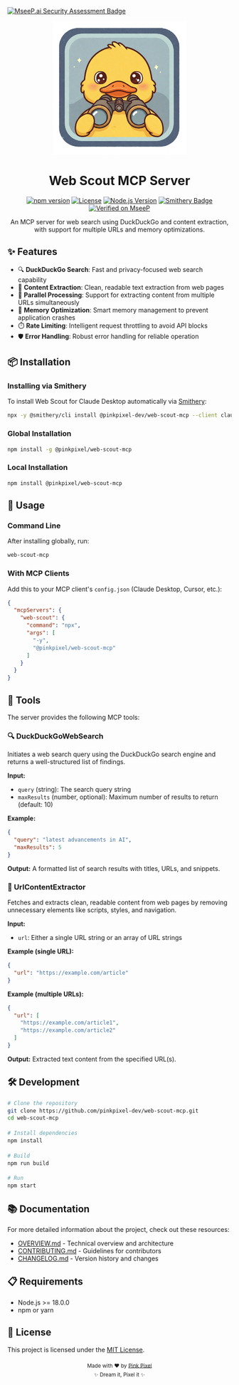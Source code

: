 [![MseeP.ai Security Assessment Badge](https://mseep.net/pr/pinkpixel-dev-web-scout-mcp-badge.png)](https://mseep.ai/app/pinkpixel-dev-web-scout-mcp)

<p align="center">
  <img src="assets/logo.png" alt="Web Scout MCP Logo" width="300"/>
</p>

<h1 align="center">Web Scout MCP Server</h1>
<p align="center">
  <a href="https://www.npmjs.com/package/@pinkpixel/web-scout-mcp"><img src="https://img.shields.io/npm/v/@pinkpixel/web-scout-mcp.svg" alt="npm version"></a>
  <a href="https://github.com/pinkpixel-dev/web-scout-mcp/blob/main/LICENSE"><img src="https://img.shields.io/badge/license-MIT-blue.svg" alt="License"></a>
  <a href="https://nodejs.org/en/"><img src="https://img.shields.io/badge/node-%3E%3D18.0.0-brightgreen.svg" alt="Node.js Version"></a>
  <a href="https://smithery.ai/badge/@pinkpixel-dev/web-scout-mcp"><img alt="Smithery Badge" src="https://smithery.ai/badge/@pinkpixel-dev/web-scout-mcp"></a>
  <a href="https://mseep.ai/app/f19a6453-c635-4bc8-b26a-3e9e36428a98"><img src="https://mseep.ai/badge.svg" alt="Verified on MseeP"></a>
</p>

<p align="center">
  An MCP server for web search using DuckDuckGo and content extraction, with support for multiple URLs and memory optimizations.
</p>

## ✨ Features

- 🔍 **DuckDuckGo Search**: Fast and privacy-focused web search capability
- 📄 **Content Extraction**: Clean, readable text extraction from web pages
- 🚀 **Parallel Processing**: Support for extracting content from multiple URLs simultaneously
- 💾 **Memory Optimization**: Smart memory management to prevent application crashes
- ⏱️ **Rate Limiting**: Intelligent request throttling to avoid API blocks
- 🛡️ **Error Handling**: Robust error handling for reliable operation

## 📦 Installation

### Installing via Smithery

To install Web Scout for Claude Desktop automatically via [Smithery](https://smithery.ai/server/@pinkpixel-dev/web-scout-mcp):

```bash
npx -y @smithery/cli install @pinkpixel-dev/web-scout-mcp --client claude
```

### Global Installation

```bash
npm install -g @pinkpixel/web-scout-mcp
```

### Local Installation

```bash
npm install @pinkpixel/web-scout-mcp
```

## 🚀 Usage

### Command Line

After installing globally, run:

```bash
web-scout-mcp
```

### With MCP Clients

Add this to your MCP client's `config.json` (Claude Desktop, Cursor, etc.):

```json
{
  "mcpServers": {
    "web-scout": {
      "command": "npx",
      "args": [
        "-y",
        "@pinkpixel/web-scout-mcp"
      ]
    }
  }
}
```

## 🧰 Tools

The server provides the following MCP tools:

### 🔍 DuckDuckGoWebSearch

Initiates a web search query using the DuckDuckGo search engine and returns a well-structured list of findings.

**Input:**
- `query` (string): The search query string
- `maxResults` (number, optional): Maximum number of results to return (default: 10)

**Example:**
```json
{
  "query": "latest advancements in AI",
  "maxResults": 5
}
```

**Output:**
A formatted list of search results with titles, URLs, and snippets.

### 📄 UrlContentExtractor

Fetches and extracts clean, readable content from web pages by removing unnecessary elements like scripts, styles, and navigation.

**Input:**
- `url`: Either a single URL string or an array of URL strings

**Example (single URL):**
```json
{
  "url": "https://example.com/article"
}
```

**Example (multiple URLs):**
```json
{
  "url": [
    "https://example.com/article1",
    "https://example.com/article2"
  ]
}
```

**Output:**
Extracted text content from the specified URL(s).

## 🛠️ Development

```bash
# Clone the repository
git clone https://github.com/pinkpixel-dev/web-scout-mcp.git
cd web-scout-mcp

# Install dependencies
npm install

# Build
npm run build

# Run
npm start
```

## 📚 Documentation

For more detailed information about the project, check out these resources:

- [OVERVIEW.md](OVERVIEW.md) - Technical overview and architecture
- [CONTRIBUTING.md](CONTRIBUTING.md) - Guidelines for contributors
- [CHANGELOG.md](CHANGELOG.md) - Version history and changes

## 📋 Requirements

- Node.js >= 18.0.0
- npm or yarn

## 📄 License

This project is licensed under the [MIT License](LICENSE).

<p align="center">
  <sub>Made with ❤️ by <a href="https://pinkpixel.dev">Pink Pixel</a></sub>
  <br>
  <sub>✨ Dream it, Pixel it ✨</sub>
</p>
